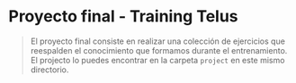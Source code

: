 # Proyecto final - Training Telus

> El proyecto final consiste en realizar una colección de ejercicios que reespalden el conocimiento que formamos durante el entrenamiento. El projecto lo puedes encontrar en la carpeta `project` en este mismo directorio.

